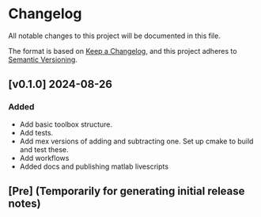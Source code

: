 # Changelog

All notable changes to this project will be documented in this file.

The format is based on [Keep a Changelog](https://keepachangelog.com/en/1.0.0/),
and this project adheres to [Semantic Versioning](https://semver.org/spec/v2.0.0.html).

## [v0.1.0] 2024-08-26

### Added

- Add basic toolbox structure.
- Add tests.
- Add mex versions of adding and subtracting one. Set up cmake to build and test these.
- Add workflows
- Added docs and publishing matlab livescripts

## [Pre] (Temporarily for generating initial release notes)
